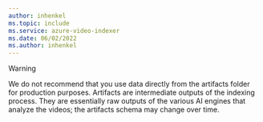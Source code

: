 ```yaml
---
author: inhenkel
ms.topic: include 
ms.service: azure-video-indexer
ms.date: 06/02/2022
ms.author: inhenkel
---
```


> [!WARNING]
> We do not recommend that you use data directly from the artifacts folder for production purposes. Artifacts are intermediate outputs of the indexing process. They are essentially raw outputs of the various AI engines that analyze the videos; the artifacts schema may change over time.
